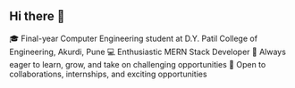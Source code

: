 ## Hi there 👋

🎓 Final-year Computer Engineering student at D.Y. Patil College of Engineering, Akurdi, Pune
💻 Enthusiastic MERN Stack Developer
🚀 Always eager to learn, grow, and take on challenging opportunities
🤝 Open to collaborations, internships, and exciting opportunities


